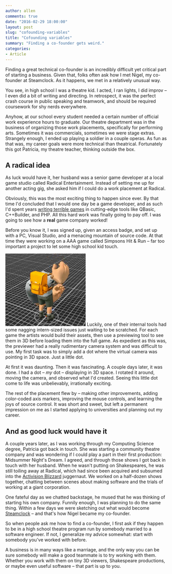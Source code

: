 ```yaml
---
author: allen
comments: true
date: "2016-02-29 18:00:00"
layout: post
slug: "cofounding-variables"
title: "Cofounding variables"
summary: "Finding a co-founder gets weird."
categories:
- Article
---
```


Finding a great technical co-founder is an incredibly difficult yet critical part of starting a business. Given that, folks often ask how I met Nigel, my co-founder at Steamclock. As it happens, we met in a relatively unusual way.

You see, in high school I was a theatre kid. I acted, I ran lights, I did improv &ndash; I even did a bit of writing and directing. In retrospect, it was the perfect crash course in public speaking and teamwork, and should be required coursework for shy nerds everywhere.

Anyhow, at our school every student needed a certain number of official work experience hours to graduate. Our theatre department was in the business of organizing those work placements, specifically for performing arts. Sometimes it was commercials, sometimes we were stage extras. Strangely enough, I ended up playing a soldier in a couple operas. As fun as that was, my career goals were more technical than theatrical. Fortunately this got Patricia, my theatre teacher, thinking outside the box.

## A radical idea

As luck would have it, her husband was a senior game developer at a local game studio called Radical Entertainment. Instead of setting me up for another acting gig, she asked him if I could do a work placement at Radical.

Obviously, this was the most exciting thing to happen since ever. By that time I'd  concluded that I would one day be a game developer, and as such I'd spent  years [writing terrible games](https://www.allenpike.com/2006/fantasytech-3-goto-fun/) in cutting-edge tools like QBasic, C++Builder, and PHP. All this hard work was finally going to pay off. I was going to see how a **real** game company worked!

Before you know it, I was signed up, given an access badge, and set up with a PC, Visual Studio, and a menacing mountain of source code. At that time they were working on a AAA game called Simpsons Hit & Run &ndash; far too important a project to let some high school kid touch.

<a href='http://www.upup.fm/show/nels-firewatch/'><img src='/images/2016/henry3d.jpg' width='250px'></a> Luckily, one of their internal tools had some nagging intern-sized issues just waiting to be scratched. For each game the artists would build their assets, then use a previewing tool to see them in 3D before loading them into the full game. As expedient as this was, the previewer had a really rudimentary camera system and was difficult to use. My first task was to simply add a dot where the virtual camera was pointing in 3D space. Just a little dot.

At first it was daunting. Then it was fascinating. A couple days later, it was done. I had a dot &ndash; *my* dot &ndash; displaying in 3D space. I rotated it around, moving the camera, and observed what I'd created. Seeing this little dot come to life was unbelievably, irrationally exciting.

The rest of the placement flew by &ndash; making other improvements, adding color-coded axis markers, improving the mouse controls, and learning the joys of source control. It was short and sweet, but left a permanent impression on me as I started applying to universities and planning out my career.

## And as good luck would have it

A couple years later, as I was working through my Computing Science degree, Patricia got back in touch. She was starting a community theatre company and was wondering if I could play a part in their first production: Midsummer Night's Dream. I agreed, and through those shows I got back in touch with her husband. When he wasn't putting on Shakespeares, he was still toiling away at Radical, which had since been acquired and subsumed into the [Activision Blizzard](https://en.wikipedia.org/wiki/Activision_Blizzard) juggernaut. We worked on a half-dozen shows together, chatting between scenes about making software and the trials of working at a giant corporation.

One fateful day as we chatted backstage, he mused that he was thinking of starting his own company. Funnily enough, I was planning to do the same thing. Within a few days we were sketching out what would become [Steamclock](http://www.steamclock.com/) &ndash; and that's how Nigel became my co-founder.

So when people ask me how to find a co-founder, I first ask if they happen to be in a high school theatre program run by somebody married to a software engineer. If not, I generalize my advice somewhat: start  with somebody you've worked with before.

A business is in many ways like a marriage, and the only way you can be sure somebody will make a good teammate is to try working with them. Whether you work with them on tiny 3D viewers, Shakespeare productions, or maybe even useful software &ndash; that part is up to you.